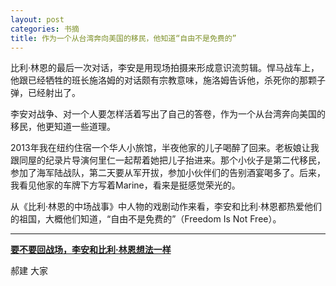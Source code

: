 ```yaml
---
layout: post
categories: 书摘
title: 作为一个从台湾奔向美国的移民，他知道“自由不是免费的”
---
```


比利·林恩的最后一次对话，李安是用现场拍摄来形成意识流剪辑。悍马战车上，他跟已经牺牲的班长施洛姆的对话颇有宗教意味，施洛姆告诉他，杀死你的那颗子弹，已经射出了。

李安对战争、对一个人要怎样活着写出了自己的答卷，作为一个从台湾奔向美国的移民，他更知道一些道理。

2013年我在纽约住宿一个华人小旅馆，半夜他家的儿子喝醉了回来。老板娘让我跟同屋的纪录片导演何里仁一起帮着她把儿子抬进来。那个小伙子是第二代移民，参加了海军陆战队，第二天要从军开拔，参加小伙伴们的告别酒宴喝多了。后来，我看见他家的车牌下方写着Marine，看来是挺感觉荣光的。

从《比利·林恩的中场战事》中人物的戏剧动作来看，李安和比利·林恩都热爱他们的祖国，大概他们知道，“自由不是免费的”（Freedom Is Not Free）。

---

**[要不要回战场，李安和比利·林恩想法一样](https://mp.weixin.qq.com/s/ack_z7wjrcQWvauMP0Cgew)**

郝建 大家